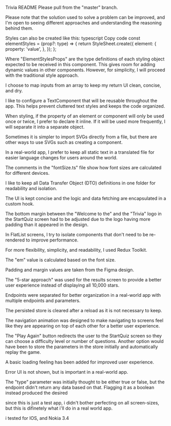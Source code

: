 Trivia README
Please pull from the "master" branch.

Please note that the solution used to solve a problem can be improved, and I'm open to seeing different approaches and understanding the reasoning behind them.

Styles can also be created like this:
typescript
Copy code
const elementStyles = (prop?: type) => {
return StyleSheet.create<ElementStylesProps>({
element: {
property: 'value',
},
});
};

Where "ElementStylesProps" are the type definitions of each styling object expected to be received in this component. This gives room for adding dynamic values in other components. However, for simplicity, I will proceed with the traditional style approach.

I choose to map inputs from an array to keep my return UI clean, concise, and dry.

I like to configure a TextComponent that will be reusable throughout the app. This helps prevent cluttered text styles and keeps the code organized.

When styling, if the property of an element or component will only be used once or twice, I prefer to declare it inline. If it will be used more frequently, I will separate it into a separate object.

Sometimes it is simpler to import SVGs directly from a file, but there are other ways to use SVGs such as creating a component.

In a real-world app, I prefer to keep all static text in a translated file for easier language changes for users around the world.

The comments in the "fontSize.ts" file show how font sizes are calculated for different devices.

I like to keep all Data Transfer Object (DTO) definitions in one folder for readability and isolation.

The UI is kept concise and the logic and data fetching are encapsulated in a custom hook.

The bottom margin between the "Welcome to the" and the "Trivia" logo in the StartQuiz screen had to be adjusted due to the logo having more padding than it appeared in the design.

In FlatList screens, I try to isolate components that don't need to be re-rendered to improve performance.

For more flexibility, simplicity, and readability, I used Redux Toolkit.

The "em" value is calculated based on the font size.

Padding and margin values are taken from the Figma design.

The "5-star approach" was used for the results screen to provide a better user experience instead of displaying all 10,000 stars.

Endpoints were separated for better organization in a real-world app with multiple endpoints and parameters.

The persisted store is cleared after a reload as it is not necessary to keep.

The navigation animation was designed to make navigating to screens feel like they are appearing on top of each other for a better user experience.

The "Play Again" button redirects the user to the StartQuiz screen so they can choose a difficulty level or number of questions. Another option would have been to store the parameters in the store initially and automatically replay the game.

A basic loading feeling has been added for improved user experience.

Error UI is not shown, but is important in a real-world app.

The "type" parameter was initially thought to be either true or false, but the endpoint didn't return any data based on that. Flagging it as a boolean instead produced the desired

since this is just a test app, i didn't bother perfecting on all screen-sizes, but this is difinetely what i'll do in a real world app.

i tested for IOS, and Nokia 3.4
